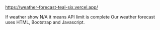 https://weather-forecast-teal-six.vercel.app/

If weather show N/A it means API limit is complete
Our weather forecast uses HTML, Bootstrap and Javascript.
